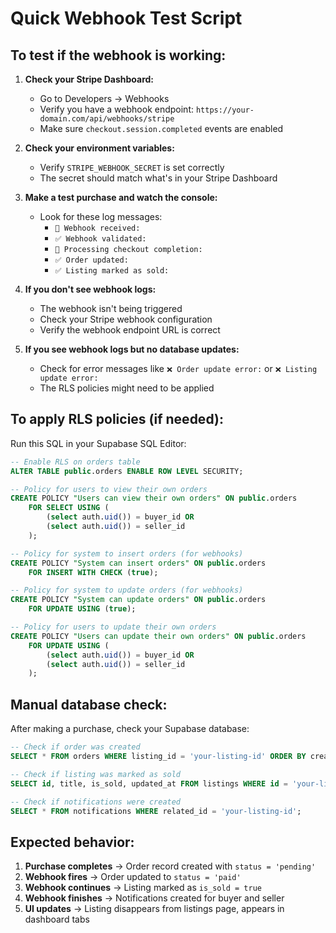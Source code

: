 # Quick Webhook Test Script

## To test if the webhook is working:

1. **Check your Stripe Dashboard:**
   - Go to Developers → Webhooks
   - Verify you have a webhook endpoint: `https://your-domain.com/api/webhooks/stripe`
   - Make sure `checkout.session.completed` events are enabled

2. **Check your environment variables:**
   - Verify `STRIPE_WEBHOOK_SECRET` is set correctly
   - The secret should match what's in your Stripe Dashboard

3. **Make a test purchase and watch the console:**
   - Look for these log messages:
     - `🔔 Webhook received:`
     - `✅ Webhook validated:`
     - `🔄 Processing checkout completion:`
     - `✅ Order updated:`
     - `✅ Listing marked as sold:`

4. **If you don't see webhook logs:**
   - The webhook isn't being triggered
   - Check your Stripe webhook configuration
   - Verify the webhook endpoint URL is correct

5. **If you see webhook logs but no database updates:**
   - Check for error messages like `❌ Order update error:` or `❌ Listing update error:`
   - The RLS policies might need to be applied

## To apply RLS policies (if needed):

Run this SQL in your Supabase SQL Editor:

```sql
-- Enable RLS on orders table
ALTER TABLE public.orders ENABLE ROW LEVEL SECURITY;

-- Policy for users to view their own orders
CREATE POLICY "Users can view their own orders" ON public.orders
    FOR SELECT USING (
        (select auth.uid()) = buyer_id OR
        (select auth.uid()) = seller_id
    );

-- Policy for system to insert orders (for webhooks)
CREATE POLICY "System can insert orders" ON public.orders
    FOR INSERT WITH CHECK (true);

-- Policy for system to update orders (for webhooks)
CREATE POLICY "System can update orders" ON public.orders
    FOR UPDATE USING (true);

-- Policy for users to update their own orders
CREATE POLICY "Users can update their own orders" ON public.orders
    FOR UPDATE USING (
        (select auth.uid()) = buyer_id OR
        (select auth.uid()) = seller_id
    );
```

## Manual database check:

After making a purchase, check your Supabase database:

```sql
-- Check if order was created
SELECT * FROM orders WHERE listing_id = 'your-listing-id' ORDER BY created_at DESC;

-- Check if listing was marked as sold
SELECT id, title, is_sold, updated_at FROM listings WHERE id = 'your-listing-id';

-- Check if notifications were created
SELECT * FROM notifications WHERE related_id = 'your-listing-id';
```

## Expected behavior:

1. **Purchase completes** → Order record created with `status = 'pending'`
2. **Webhook fires** → Order updated to `status = 'paid'`
3. **Webhook continues** → Listing marked as `is_sold = true`
4. **Webhook finishes** → Notifications created for buyer and seller
5. **UI updates** → Listing disappears from listings page, appears in dashboard tabs
